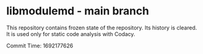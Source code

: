 # libmodulemd - main branch

This repository contains frozen state of the repository.
Its history is cleared. It is used only for static code
analysis with Codacy.

Commit Time: 1692177626